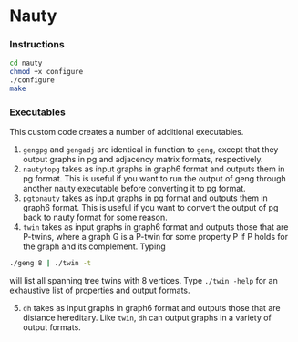 # Nauty 

### Instructions
```bash
cd nauty
chmod +x configure
./configure
make
``` 

### Executables
This custom code creates a number of additional executables.
1) ```gengpg``` and ```gengadj``` are identical  in function to ```geng```,  except  that  they output  graphs in pg and adjacency  matrix  formats, respectively.
2)  ```nautytopg``` takes as input graphs in graph6 format and outputs them in pg format.  This is useful if you want to run the output of geng through another nauty executable before converting it to pg format.
3)  ```pgtonauty``` takes as input graphs in pg format and outputs them in graph6 format.  This is useful if you want to convert the output of pg back to nauty format for some reason.
4)  ```twin```  takes  as  input  graphs  in  graph6  format  and  outputs  those  that  are  P-twins,  where  a  graph  G  is  a  P-twin  for  some property P if P holds for the  graph and its complement.  Typing 
```bash
./geng 8 | ./twin -t
```
will list all spanning tree twins with 8 vertices.  Type ```./twin -help``` for an exhaustive list of properties and output formats.

5)  ```dh``` takes as input graphs in graph6 format and outputs those that are distance hereditary.  Like ```twin```, ```dh``` can output graphs in a variety of output formats.
